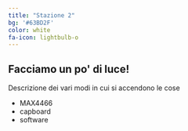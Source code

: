 ```yaml
---
title: "Stazione 2"
bg: '#63BD2F'
color: white
fa-icon: lightbulb-o
---
```


## Facciamo un po' di luce!

Descrizione dei vari modi in cui si accendono le cose

* MAX4466
* capboard
* software


